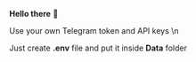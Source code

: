 <b>Hello there</b> 👋

Use your own Telegram token and API keys \n
 
Just create <b>.env</b> file and put it inside <b>Data</b> folder 
